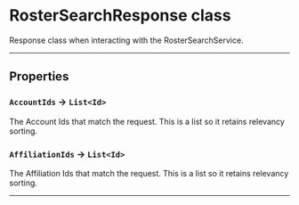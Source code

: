 # RosterSearchResponse class

Response class when interacting with the RosterSearchService.

---
## Properties

### `AccountIds` → `List<Id>`

The Account Ids that match the request. This is a list so it retains relevancy sorting.

### `AffiliationIds` → `List<Id>`

The Affiliation Ids that match the request. This is a list so it retains relevancy sorting.

---
